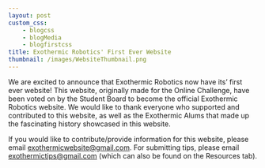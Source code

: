 ```yaml
--- 
layout: post
custom_css: 
    - blogcss
    - blogMedia
    - blogfirstcss
title: Exothermic Robotics' First Ever Website
thumbnail: /images/WebsiteThumbnail.png
---
```


We are excited to announce that Exothermic Robotics now have its’ first ever website! This website, originally made for the Online Challenge, have been voted on by the Student Board to become the official Exothermic Robotics website. We would like to thank everyone who supported and contributed to this website, as well as the Exothermic Alums that made up the fascinating history showcased in this website.

If you would like to contribute/provide information for this website, please email exothermicwebsite@gmail.com. For submitting tips, please email exothermictips@gmail.com (which can also be found on the Resources tab).